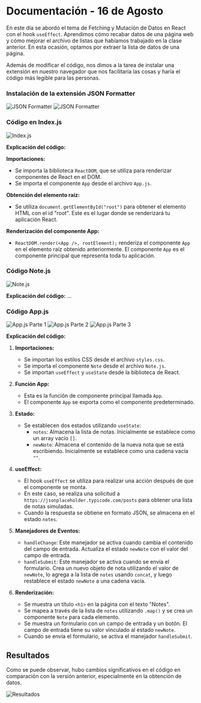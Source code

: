 # Documentación - 16 de Agosto

En este día se abordó el tema de Fetching y Mutación de Datos en React con el hook `useEffect`. Aprendimos cómo recabar datos de una página web y cómo mejorar el archivo de listas que habíamos trabajado en la clase anterior. En esta ocasión, optamos por extraer la lista de datos de una página.

Además de modificar el código, nos dimos a la tarea de instalar una extensión en nuestro navegador que nos facilitaría las cosas y haría el código más legible para las personas.

### Instalación de la extensión JSON Formatter

![JSON Formatter](https://github.com/Reivaq/Practicas/assets/140466947/485de68a-aea1-411a-9c5f-b188092f2dfa.png)
![JSON Formatter](https://github.com/Reivaq/Practicas/assets/140466947/b1df0511-b98c-4436-b3a7-ad884dcf7cdc.png)

### Código en Index.js
![Index.js](https://github.com/Reivaq/Practicas/assets/140466947/ad59fa0f-e032-481d-9e4f-45792cb3db35.png)

**Explicación del código:**

**Importaciones:**
- Se importa la biblioteca `ReactDOM`, que se utiliza para renderizar componentes de React en el DOM.
- Se importa el componente `App` desde el archivo `App.js`.

**Obtención del elemento raíz:**
- Se utiliza `document.getElementById("root")` para obtener el elemento HTML con el id "root". Este es el lugar donde se renderizará tu aplicación React.

**Renderización del componente App:**
- `ReactDOM.render(<App />, rootElement);` renderiza el componente `App` en el elemento raíz obtenido anteriormente. El componente `App` es el componente principal que representa toda tu aplicación.

### Código Note.js
![Note.js](https://github.com/Reivaq/Practicas/assets/140466947/4d984440-c91e-4ac9-8815-2c3871f59abf.png)

**Explicación del código:**
...

### Código App.js
![App.js Parte 1](https://github.com/Reivaq/Practicas/assets/140466947/56381047-e6a3-47bc-9356-ed86d0754a3e.png)
![App.js Parte 2](https://github.com/Reivaq/Practicas/assets/140466947/8a7393a2-db1c-43da-a4b7-29127804e0d5.png)
![App.js Parte 3](https://github.com/Reivaq/Practicas/assets/140466947/754a3358-3d07-4a48-9320-4acacb2e2d9d.png)

**Explicación del código:**

1. **Importaciones:**
   - Se importan los estilos CSS desde el archivo `styles.css`.
   - Se importa el componente `Note` desde el archivo `Note.js`.
   - Se importan `useEffect` y `useState` desde la biblioteca de React.

2. **Función App:**
   - Esta es la función de componente principal llamada `App`.
   - El componente `App` se exporta como el componente predeterminado.

3. **Estado:**
   - Se establecen dos estados utilizando `useState`:
     - `notes`: Almacena la lista de notas. Inicialmente se establece como un array vacío `[]`.
     - `newNote`: Almacena el contenido de la nueva nota que se está escribiendo. Inicialmente se establece como una cadena vacía `""`.

4. **useEffect:**
   - El hook `useEffect` se utiliza para realizar una acción después de que el componente se monta.
   - En este caso, se realiza una solicitud a `https://jsonplaceholder.typicode.com/posts` para obtener una lista de notas simuladas.
   - Cuando la respuesta se obtiene en formato JSON, se almacena en el estado `notes`.

5. **Manejadores de Eventos:**
   - `handleChange`: Este manejador se activa cuando cambia el contenido del campo de entrada. Actualiza el estado `newNote` con el valor del campo de entrada.
   - `handleSubmit`: Este manejador se activa cuando se envía el formulario. Crea un nuevo objeto de nota utilizando el valor de `newNote`, lo agrega a la lista de `notes` usando `concat`, y luego restablece el estado `newNote` a una cadena vacía.

6. **Renderización:**
   - Se muestra un título `<h1>` en la página con el texto "Notes".
   - Se mapea a través de la lista de `notes` utilizando `.map()` y se crea un componente `Note` para cada elemento.
   - Se muestra un formulario con un campo de entrada y un botón. El campo de entrada tiene su valor vinculado al estado `newNote`.
   - Cuando se envía el formulario, se activa el manejador `handleSubmit`.

## Resultados

Como se puede observar, hubo cambios significativos en el código en comparación con la versión anterior, especialmente en la obtención de datos.

![Resultados](https://github.com/Reivaq/Practicas/assets/140466947/33efb540-ef2b-4468-a41e-11d6739a4869.png)
